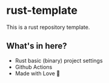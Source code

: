 # rust-template

This is a rust repository template.

## What's in here?
- Rust basic (binary) project settings
- Github Actions
- Made with Love 💖

